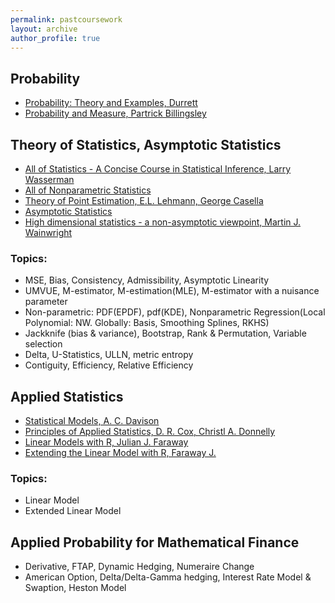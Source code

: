 ```yaml
---
permalink: pastcoursework
layout: archive
author_profile: true
---
```


## Probability
- [Probability: Theory and Examples, Durrett](https://services.math.duke.edu/~rtd/PTE/PTE5_011119.pdf)
- [Probability and Measure, Partrick Billingsley](https://book.douban.com/subject/1650731/)

## Theory of Statistics, Asymptotic Statistics
- [All of Statistics - A Concise Course in Statistical Inference, Larry Wasserman](https://www.springer.com/gp/book/9780387402727)
- [All of Nonparametric Statistics](https://link.springer.com/book/10.1007/0-387-30623-4)
- [Theory of Point Estimation, E.L. Lehmann, George Casella](https://www.springer.com/gp/book/9780387985022)
- [Asymptotic Statistics](https://www.cambridge.org/core/books/asymptotic-statistics/A3C7DAD3F7E66A1FA60E9C8FE132EE1D)
- [High dimensional statistics - a non-asymptotic viewpoint, Martin J. Wainwright](https://b-ok.cc/book/3709600/589a72)

### Topics:
- MSE, Bias, Consistency, Admissibility, Asymptotic Linearity
- UMVUE, M-estimator, M-estimation(MLE), M-estimator with a nuisance parameter
- Non-parametric: PDF(EPDF), pdf(KDE), Nonparametric Regression(Local Polynomial: NW. Globally: Basis, Smoothing Splines, RKHS)
- Jackknife (bias & variance), Bootstrap, Rank & Permutation, Variable selection
- Delta, U-Statistics, ULLN, metric entropy
- Contiguity, Efficiency, Relative Efficiency

## Applied Statistics
- [Statistical Models, A. C. Davison](https://b-ok.cc/book/1209087/93f989)
- [Principles of Applied Statistics, D. R. Cox, Christl A. Donnelly](https://b-ok.cc/book/1203616/839efa)
- [Linear Models with R, Julian J. Faraway](https://julianfaraway.github.io/faraway/LMR/)
- [Extending the Linear Model with R, Faraway J.](https://julianfaraway.github.io/faraway/ELM/)

### Topics:
- Linear Model
- Extended Linear Model

## Applied Probability for Mathematical Finance
- Derivative, FTAP, Dynamic Hedging, Numeraire Change
- American Option, Delta/Delta-Gamma hedging, Interest Rate Model & Swaption, Heston Model
